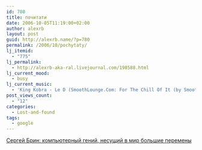```yaml
---
id: 780
title: почитати
date: 2006-10-05T11:19:00+02:00
author: alexrb
layout: post
guid: http://alexrb.name/?p=780
permalink: /2006/10/pochytaty/
lj_itemid:
  - "775"
lj_permalink:
  - http://alexrb-aka-ral.livejournal.com/198588.html
lj_current_mood:
  - busy
lj_current_music:
  - 'King Kobra - Le D (SmoothLounge.Com: For The Chill Of It (by Smoothjazz.Com))'
post_views_count:
  - "12"
categories:
  - Lost-and-found
tags:
  - google
---
```

[Сергей Брин: компьютерный гений, несущий в мир большие перемены](http://www.k2kapital.com/analytics/investorgallery/detail.php?ID=127626)